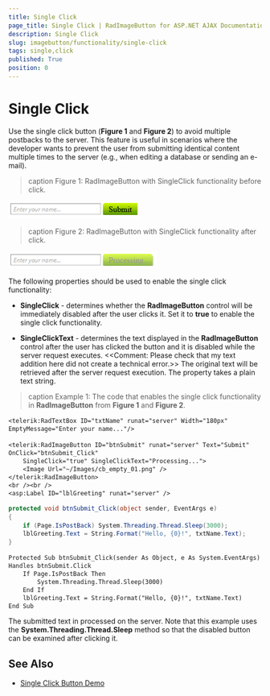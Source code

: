 ```yaml
---
title: Single Click
page_title: Single Click | RadImageButton for ASP.NET AJAX Documentation
description: Single Click
slug: imagebutton/functionality/single-click
tags: single,click
published: True
position: 0
---
```


# Single Click

Use the single click button (**Figure 1** and **Figure 2**) to avoid multiple postbacks to the server. This feature is useful in scenarios where the developer wants to prevent the user from submitting identical content multiple times to the server (e.g., when editing a database or sending an e-mail).

>caption Figure 1: RadImageButton with SingleClick functionality before click.

![button-single-click](images/button-single-click-1.png) 

>caption Figure 2: RadImageButton with SingleClick functionality after click.

![button-single-click](images/button-single-click-2.png) 

The following properties should be used to enable the single click functionality:

* **SingleClick** - determines whether the **RadImageButton** control will be immediately disabled after the user clicks it. Set it to **true** to enable the single click functionality.

* **SingleClickText** - determines the text displayed in the **RadImageButton** control after the user has clicked the button and it is disabled while the server request executes. <<Comment: Please check that my text addition here did not create a technical error.>> The original text will be retrieved after the server request execution. The property takes a plain text string.

>caption Example 1: The code that enables the single click functionality in **RadImageButton** from **Figure 1** and **Figure 2**.

````ASP.NET
<telerik:RadTextBox ID="txtName" runat="server" Width="180px" EmptyMessage="Enter your name..."/>

<telerik:RadImageButton ID="btnSubmit" runat="server" Text="Submit" OnClick="btnSubmit_Click"
	SingleClick="true" SingleClickText="Processing...">
	<Image Url="~/Images/cb_empty_01.png" />
</telerik:RadImageButton>
<br /><br />
<asp:Label ID="lblGreeting" runat="server" />
````

````C#
protected void btnSubmit_Click(object sender, EventArgs e)
{
    if (Page.IsPostBack) System.Threading.Thread.Sleep(3000);
    lblGreeting.Text = String.Format("Hello, {0}!", txtName.Text);
}
````
````VB
Protected Sub btnSubmit_Click(sender As Object, e As System.EventArgs) Handles btnSubmit.Click
	If Page.IsPostBack Then
		System.Threading.Thread.Sleep(3000)
	End If
	lblGreeting.Text = String.Format("Hello, {0}!", txtName.Text)
End Sub
````

The submitted text in processed on the server. Note that this example uses the **System.Threading.Thread.Sleep** method so that the disabled button can be examined after clicking it.

## See Also

 * [Single Click Button Demo](http://demos.telerik.com/aspnet-ajax/imagebutton/examples/singleclick/defaultcs.aspx)
